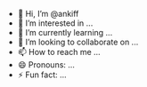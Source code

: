 - 👋 Hi, I’m @ankiff
- 👀 I’m interested in ...
- 🌱 I’m currently learning ...
- 💞️ I’m looking to collaborate on ...
- 📫 How to reach me ...
- 😄 Pronouns: ...
- ⚡ Fun fact: ...

<!---
ankiff/ankiff is a ✨ special ✨ repository because its `README.md` (this file) appears on your GitHub profile.
You can click the Preview link to take a look at your changes.
--->
